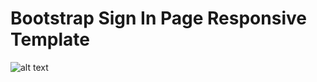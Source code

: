 # Bootstrap Sign In Page Responsive Template

![alt text](https://github.com/GStaehler/Sign-In-Template/blob/master/image.JPG)
